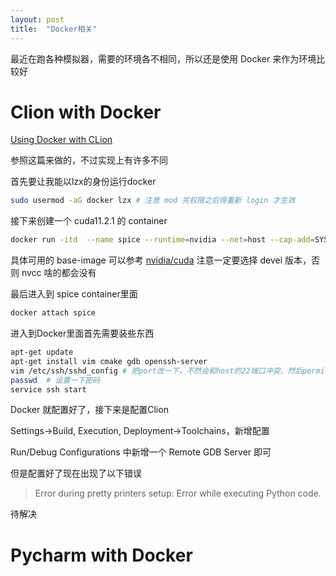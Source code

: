 ```yaml
---
layout: post
title:  "Docker相关"
---
```


最近在跑各种模拟器，需要的环境各不相同，所以还是使用 Docker 来作为环境比较好

# Clion with Docker
[Using Docker with CLion](https://blog.jetbrains.com/clion/2020/01/using-docker-with-clion/)

参照这篇来做的，不过实现上有许多不同

首先要让我能以lzx的身份运行docker
```bash
sudo usermod -aG docker lzx # 注意 mod 完权限之后得重新 login 才生效
```
接下来创建一个 cuda11.2.1 的 container
```bash
docker run -itd  --name spice --runtime=nvidia --net=host --cap-add=SYS_PTRACE --security-opt seccomp=unconfined -v ~/spice:/spice nvidia/cuda:11.2.1-cudnn8-devel-ubuntu20.04 /bin/bash
```
具体可用的 base-image 可以参考 [nvidia/cuda](https://hub.docker.com/r/nvidia/cuda)
注意一定要选择 devel 版本，否则 nvcc 啥的都会没有

最后进入到 spice container里面
```bash
docker attach spice
```
进入到Docker里面首先需要装些东西
```bash
apt-get update
apt-get install vim cmake gdb openssh-server
vim /etc/ssh/sshd_config # 把port改一下，不然会和host的22端口冲突，然后permitrootlogin改为yes
passwd  # 设置一下密码
service ssh start
```

Docker 就配置好了，接下来是配置Clion

Settings->Build, Execution, Deployment->Toolchains，新增配置

Run/Debug Configurations 中新增一个 Remote GDB Server 即可

但是配置好了现在出现了以下错误
> Error during pretty printers setup: Error while executing Python code.

待解决
# Pycharm with Docker
